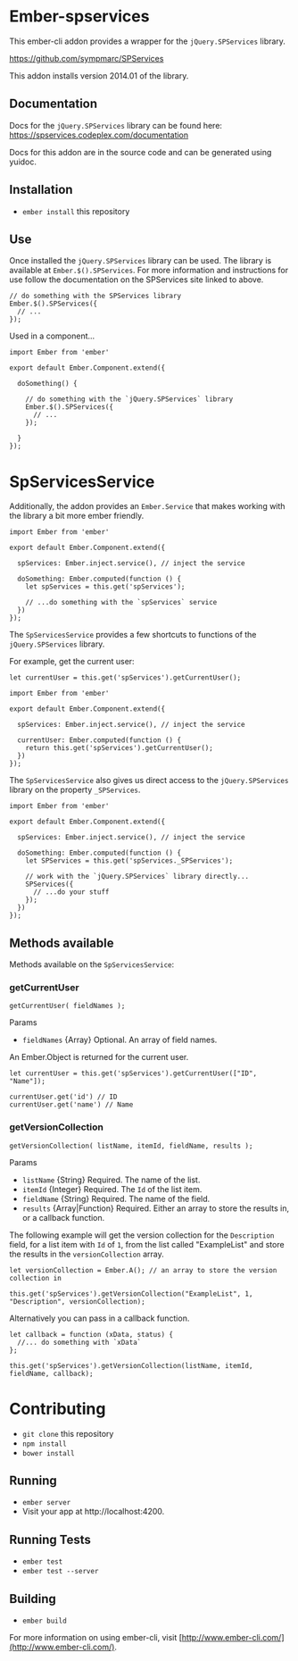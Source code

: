 # Ember-spservices

This ember-cli addon provides a wrapper for the `jQuery.SPServices` library.

https://github.com/sympmarc/SPServices

This addon installs version 2014.01 of the library.

## Documentation

Docs for the `jQuery.SPServices` library can be found here: https://spservices.codeplex.com/documentation

Docs for this addon are in the source code and can be generated using yuidoc.

## Installation

* `ember install` this repository

## Use

Once installed the `jQuery.SPServices` library can be used.  The library is
available at `Ember.$().SPServices`.  For more information and instructions for
use follow the documentation on the SPServices site linked to above.

```
// do something with the SPServices library
Ember.$().SPServices({
  // ...
});
```

Used in a component...

```
import Ember from 'ember'

export default Ember.Component.extend({

  doSomething() {

    // do something with the `jQuery.SPServices` library
    Ember.$().SPServices({
      // ...
    });

  }
});
```

# SpServicesService

Additionally, the addon provides an `Ember.Service` that makes working with
the library a bit more ember friendly.

```
import Ember from 'ember'

export default Ember.Component.extend({

  spServices: Ember.inject.service(), // inject the service

  doSomething: Ember.computed(function () {
    let spServices = this.get('spServices');

    // ...do something with the `spServices` service
  })
});
```

The `SpServicesService` provides a few shortcuts to functions of the `jQuery.SPServices`
library.

For example, get the current user:

```
let currentUser = this.get('spServices').getCurrentUser();
```

```
import Ember from 'ember'

export default Ember.Component.extend({

  spServices: Ember.inject.service(), // inject the service

  currentUser: Ember.computed(function () {
    return this.get('spServices').getCurrentUser();
  })
});
```

The `SpServicesService` also gives us direct access to the `jQuery.SPServices`
library on the property `_SPServices`.

```
import Ember from 'ember'

export default Ember.Component.extend({

  spServices: Ember.inject.service(), // inject the service

  doSomething: Ember.computed(function () {
    let SPServices = this.get('spServices._SPServices');

    // work with the `jQuery.SPServices` library directly...
    SPServices({
      // ...do your stuff
    });
  })
});
```

## Methods available

Methods available on the `SpServicesService`:

### getCurrentUser

```
getCurrentUser( fieldNames );
```

Params

* `fieldNames` {Array}  Optional.  An array of field names.

An Ember.Object is returned for the current user.

```
let currentUser = this.get('spServices').getCurrentUser(["ID", "Name"]);

currentUser.get('id') // ID
currentUser.get('name') // Name
```

### getVersionCollection

```
getVersionCollection( listName, itemId, fieldName, results );
```

Params

* `listName` {String}  Required.  The name of the list.
* `itemId` {Integer}  Required.  The `Id` of the list item.
* `fieldName` {String}  Required.  The name of the field.
* `results` {Array|Function} Required.  Either an array to store the results in, or a callback function.

The following example will get the version collection for the `Description` field,
for a list item with `Id` of `1`, from the list called "ExampleList" and store
the results in the `versionCollection` array.

```
let versionCollection = Ember.A(); // an array to store the version collection in

this.get('spServices').getVersionCollection("ExampleList", 1, "Description", versionCollection);
```

Alternatively you can pass in a callback function.

```
let callback = function (xData, status) {
  //... do something with `xData`
};

this.get('spServices').getVersionCollection(listName, itemId, fieldName, callback);
```

# Contributing

* `git clone` this repository
* `npm install`
* `bower install`

## Running

* `ember server`
* Visit your app at http://localhost:4200.

## Running Tests

* `ember test`
* `ember test --server`

## Building

* `ember build`

For more information on using ember-cli, visit [http://www.ember-cli.com/](http://www.ember-cli.com/).
